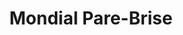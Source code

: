 ---
title: "Mondial Pare-Brise"
url: /versailles/mondial-pare-brise/
shop: réparation de voitures
---